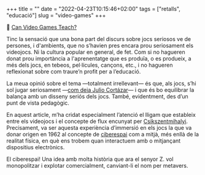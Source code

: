 +++
title = ""
date = "2022-04-23T10:15:46+02:00"
tags = ["retalls", "educació"]
slug = "video-games"
+++

📎 [Can Video Games Teach?](https://www.insidehighered.com/blogs/higher-ed-gamma/can-video-games-teach)

Tinc la sensació que una bona part del discurs sobre jocs seriosos ve de persones, i d'ambients, que no s’havien pres encara prou seriosament els videojocs. Ni la cultura popular en general, de fet. Com si no hagueren donat prou importància a l'aprenentatge que es produïa, o es produeix, a més dels jocs, en tebeos, pel·lícules, cançons, etc., i no hagueren reflexionat sobre com traure’n profit per a l’educació.

La meua opinió sobre el tema —totalment irrellevant— és que, als jocs, s’hi sol jugar seriosament —[com deia Julio Cortázar](/2014/03/14/julio-cortzar-jugbamos.html)— i que és bo equilibrar la balança amb un disseny seriós dels jocs. També, evidentment, des d’un punt de vista pedagògic.

En aquest article, m’ha cridat especialment l’atenció el lligam que estableix entre els videojocs i el concepte de flux encunyat per [Csikszentmihalyi](https://en.wikipedia.org/wiki/Mihaly_Csikszentmihalyi). Precisament, va ser aquesta experiència d’immersió en els jocs la que va donar origen en 1962 al concepte de [ciberespai](/2015/09/16/de-la-revelaci.html) com a mitjà, més enllà de la realitat física, en què ens trobem quan interactuem amb o mitjançant dispositius electrònics.

El ciberespai! Una idea amb molta història que ara el senyor Z. vol monopolitzar i explotar comercialment, canviant-li el nom per metavers.
